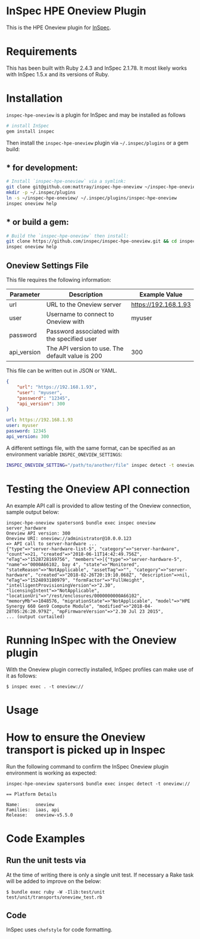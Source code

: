 # InSpec HPE Oneview Plugin

This is the HPE Oneview plugin for [InSpec](https://inspec.io).

# Requirements #

This has been built with Ruby 2.4.3 and InSpec 2.1.78. It most likely works with InSpec 1.5.x and its versions of Ruby.

# Installation #

`inspec-hpe-oneview` is a plugin for InSpec and may be installed as follows

```bash
# install InSpec
gem install inspec
```

Then install the `inspec-hpe-oneview` plugin via `~/.inspec/plugins` or a gem build:

## * for development: ##

```bash
# Install `inspec-hpe-oneview` via a symlink:
git clone git@github.com:mattray/inspec-hpe-oneview ~/inspec-hpe-oneview
mkdir -p ~/.inspec/plugins
ln -s ~/inspec-hpe-oneview/ ~/.inspec/plugins/inspec-hpe-oneview
inspec oneview help
```

## * or build a gem: ##

```bash
# Build the `inspec-hpe-oneview` then install:
git clone https://github.com/inspec/inspec-hpe-oneview.git && cd inspec-hpe-oneview && gem build *gemspec && gem install *gem
inspec oneview help
```

## Oneview Settings File

This file requires the following information:

| Parameter | Description | Example Value |
|---|---|---|
| url | URL to the Oneview server | https://192.168.1.93 |
| user | Username to connect to Oneview with | myuser |
| password | Password associated with the specified user |
| api_version | The API version to use. The default value is 200 | 300 |

This file can be written out in JSON or YAML.

```json
{
    "url": "https://192.168.1.93",
    "user": "myuser",
    "password": "12345",
    "api_version": 300
}
```

```yaml
url: https://192.168.1.93
user: myuser
password: 12345
api_version: 300
```

A different settings file, with the same format, can be specified as an environment variable `INSPEC_ONEVIEW_SETTINGS`:

```bash
INSPEC_ONEVIEW_SETTING="/path/to/another/file" inspec detect -t oneview://
```

# Testing the Oneview API connection

An example API call is provided to allow testing of the Oneview connection, sample output below:

```
inspec-hpe-oneview spaterson$ bundle exec inspec oneview server_hardware
Oneview API version: 300
Oneview URI: oneview://administrator@10.0.0.123
=> API call to server-hardware ...
{"type"=>"server-hardware-list-5", "category"=>"server-hardware", "count"=>21, "created"=>"2018-06-11T14:42:49.756Z", "eTag"=>"1528728169756", "members"=>[{"type"=>"server-hardware-5", "name"=>"0000A66102, bay 4", "state"=>"Monitored", "stateReason"=>"NotApplicable", "assetTag"=>"", "category"=>"server-hardware", "created"=>"2018-02-26T20:19:10.068Z", "description"=>nil, "eTag"=>"1524893180979", "formFactor"=>"FullHeight", "intelligentProvisioningVersion"=>"2.30", "licensingIntent"=>"NotApplicable", "locationUri"=>"/rest/enclosures/0000000000A66102", "memoryMb"=>1048576, "migrationState"=>"NotApplicable", "model"=>"HPE Synergy 660 Gen9 Compute Module", "modified"=>"2018-04-28T05:26:20.979Z", "mpFirmwareVersion"=>"2.30 Jul 23 2015",
... (output curtailed)
```

# Running InSpec with the Oneview plugin

With the Oneview plugin correctly installed, InSpec profiles can make use of it as follows:
```
$ inspec exec . -t oneview://
```

# Usage #

# How to ensure the Oneview transport is picked up in Inspec

Run the following command to confirm the InSpec Oneview plugin environment is working as expected:

```
inspec-hpe-oneview spaterson$ bundle exec inspec detect -t oneview://

== Platform Details

Name:      oneview
Families:  iaas, api
Release:   oneview-v5.5.0
```

# Code Examples #

## Run the unit tests via ##

At the time of writing there is only a single unit test.  If necessary a Rake task will be added to improve on the below:
```
$ bundle exec ruby -W -Ilib:test/unit test/unit/transports/oneview_test.rb
```

## Code 

InSpec uses ```chefstyle``` for code formatting.
